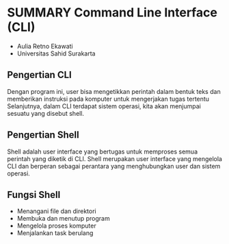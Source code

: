 # SUMMARY Command Line Interface (CLI)

- Aulia Retno Ekawati
- Universitas Sahid Surakarta

## Pengertian CLI
Dengan program ini, user bisa mengetikkan perintah dalam bentuk teks dan memberikan instruksi pada komputer untuk mengerjakan tugas tertentu Selanjutnya, dalam CLI terdapat sistem operasi, kita akan menjumpai sesuatu yang disebut shell. 

## Pengertian Shell
Shell adalah user interface yang bertugas untuk memproses semua perintah yang diketik di CLI. Shell merupakan user interface yang mengelola CLI dan berperan sebagai perantara yang menghubungkan user dan sistem operasi.

## Fungsi Shell
- Menangani file dan direktori
- Membuka dan menutup program
- Mengelola proses komputer
- Menjalankan task berulang